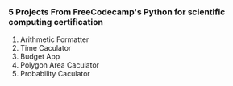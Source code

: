 ### 5 Projects From FreeCodecamp's Python for scientific computing certification
1. Arithmetic Formatter 
2. Time Caculator
3. Budget App
4. Polygon Area Caculator
5. Probability Caculator
